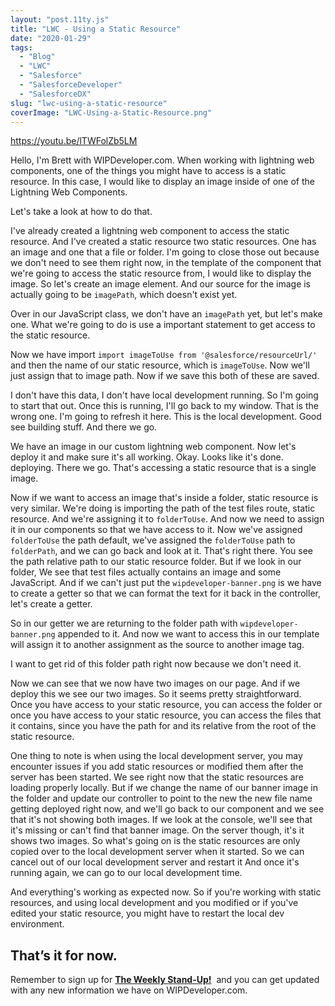 ```yaml
---
layout: "post.11ty.js"
title: "LWC - Using a Static Resource"
date: "2020-01-29"
tags: 
  - "Blog"
  - "LWC"
  - "Salesforce"
  - "SalesforceDeveloper"
  - "SalesforceDX"
slug: "lwc-using-a-static-resource"
coverImage: "LWC-Using-a-Static-Resource.png"
---
```


https://youtu.be/lTWFolZb5LM

Hello, I'm Brett with WIPDeveloper.com. When working with lightning web components, one of the things you might have to access is a static resource. In this case, I would like to display an image inside of one of the Lightning Web Components.

Let's take a look at how to do that.

I've already created a lightning web component to access the static resource. And I've created a static resource two static resources. One has an image and one that a file or folder. I'm going to close those out because we don't need to see them right now, in the template of the component that we're going to access the static resource from, I would like to display the image. So let's create an image element. And our source for the image is actually going to be `imagePath`, which doesn't exist yet.

Over in our JavaScript class, we don't have an `imagePath` yet, but let's make one. What we're going to do is use a important statement to get access to the static resource.

Now we have import `import imageToUse from '@salesforce/resourceUrl/'` and then the name of our static resource, which is `imageToUse`. Now we'll just assign that to image path. Now if we save this both of these are saved.

I don't have this data, I don't have local development running. So I'm going to start that out. Once this is running, I'll go back to my window. That is the wrong one. I'm going to refresh it here. This is the local development. Good see building stuff. And there we go.

We have an image in our custom lightning web component. Now let's deploy it and make sure it's all working. Okay. Looks like it's done. deploying. There we go. That's accessing a static resource that is a single image.

Now if we want to access an image that's inside a folder, static resource is very similar. We're doing is importing the path of the test files route, static resource. And we're assigning it to `folderToUse`. And now we need to assign it in our components so that we have access to it. Now we've assigned `folderToUse` the path default, we've assigned the `folderToUse` path to `folderPath`, and we can go back and look at it. That's right there. You see the path relative path to our static resource folder. But if we look in our folder, We see that test files actually contains an image and some JavaScript. And if we can't just put the `wipdeveloper-banner.png` is we have to create a getter so that we can format the text for it back in the controller, let's create a getter.

So in our getter we are returning to the folder path with `wipdeveloper-banner.png` appended to it. And now we want to access this in our template will assign it to another assignment as the source to another image tag.

I want to get rid of this folder path right now because we don't need it.

Now we can see that we now have two images on our page. And if we deploy this we see our two images. So it seems pretty straightforward. Once you have access to your static resource, you can access the folder or once you have access to your static resource, you can access the files that it contains, since you have the path for and its relative from the root of the static resource.

One thing to note is when using the local development server, you may encounter issues if you add static resources or modified them after the server has been started. We see right now that the static resources are loading properly locally. But if we change the name of our banner image in the folder and update our controller to point to the new the new file name getting deployed right now, and we'll go back to our component and we see that it's not showing both images. If we look at the console, we'll see that it's missing or can't find that banner image. On the server though, it's it shows two images. So what's going on is the static resources are only copied over to the local development server when it started. So we can cancel out of our local development server and restart it And once it's running again, we can go to our local development time.

And everything's working as expected now. So if you're working with static resources, and using local development and you modified or if you've edited your static resource, you might have to restart the local dev environment.

## That’s it for now.

Remember to sign up for **[The Weekly Stand-Up!](https://wipdeveloper.wpcomstaging.com/newsletter/)**  and you can get updated with any new information we have on WIPDeveloper.com.
